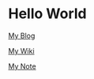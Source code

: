 # Hello World

[My Blog](https://ziqiang.ch/)

[My Wiki](https://wiki.ziqiang.ch/)

[My Note](https://note.ziqiang.ch/)
